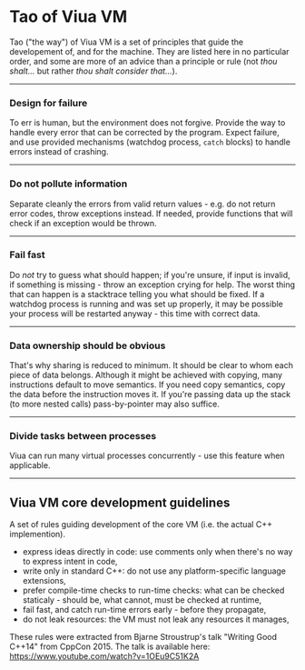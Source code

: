 # Tao of Viua VM

Tao ("the way") of Viua VM is a set of principles that
guide the developement of, and for the machine.
They are listed here in no particular order, and
some are more of an advice than a principle or rule (not *thou shalt...* but
rather *thou shalt consider that...*).

----

### Design for failure

To err is human, but the environment does not forgive.
Provide the way to handle every error that can be corrected by the program.
Expect failure, and use provided mechanisms (watchdog process, `catch` blocks) to handle errors
instead of crashing.

----

### Do not pollute information

Separate cleanly the errors from valid return values - e.g. do not return
error codes, throw exceptions instead.
If needed, provide functions that will check if an exception would be thrown.

----

### Fail fast

Do *not* try to guess what should happen; if you're unsure, if input is invalid, if
something is missing - throw an exception crying for help.
The worst thing that can happen is a stacktrace telling you what should be fixed.
If a watchdog process is running and was set up properly, it may be possible your
process will be restarted anyway - this time with correct data.

----

### Data ownership should be obvious

That's why sharing is reduced to minimum.
It should be clear to whom each piece of data belongs.
Although it might be achieved with copying, many instructions default to move semantics.
If you need copy semantics, copy the data before the instruction moves it.
If you're passing data up the stack (to more nested calls) pass-by-pointer may also suffice.

----

### Divide tasks between processes

Viua can run many virtual processes concurrently - use this feature when applicable.

----


## Viua VM core development guidelines

A set of rules guiding development of the core VM (i.e. the actual C++ implemention).

- express ideas directly in code: use comments only when there's no way to express intent
  in code,
- write only in standard C++: do not use any platform-specific language extensions,
- prefer compile-time checks to run-time checks: what can be checked staticaly - should be,
  what cannot, must be checked at runtime,
- fail fast, and catch run-time errors early - before they propagate,
- do not leak resources: the VM must not leak any resources it manages,

These rules were extracted from Bjarne Stroustrup's talk "Writing Good C++14" from CppCon 2015.
The talk is available here: https://www.youtube.com/watch?v=1OEu9C51K2A
